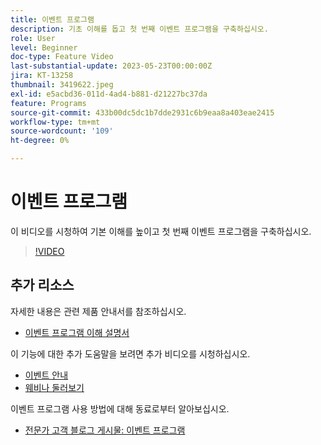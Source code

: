 ```yaml
---
title: 이벤트 프로그램
description: 기초 이해를 돕고 첫 번째 이벤트 프로그램을 구축하십시오.
role: User
level: Beginner
doc-type: Feature Video
last-substantial-update: 2023-05-23T00:00:00Z
jira: KT-13258
thumbnail: 3419622.jpeg
exl-id: e5acbd36-011d-4ad4-b881-d21227bc37da
feature: Programs
source-git-commit: 433b00dc5dc1b7dde2931c6b9eaa8a403eae2415
workflow-type: tm+mt
source-wordcount: '109'
ht-degree: 0%

---
```


# 이벤트 프로그램

이 비디오를 시청하여 기본 이해를 높이고 첫 번째 이벤트 프로그램을 구축하십시오.

>[!VIDEO](https://video.tv.adobe.com/v/3419622/?learn=on)

## 추가 리소스

자세한 내용은 관련 제품 안내서를 참조하십시오.

* [이벤트 프로그램 이해 설명서](https://experienceleague.adobe.com/docs/marketo/using/product-docs/demand-generation/events/understanding-events/understanding-event-programs.html?lang=en)

이 기능에 대한 추가 도움말을 보려면 추가 비디오를 시청하십시오.
* [이벤트 안내](https://experienceleague.adobe.com/docs/marketo-learn/tutorials/events/events-watch.html?lang=en)
* [웨비나 둘러보기](https://experienceleague.adobe.com/docs/marketo-learn/tutorials/events/webinar-watch.html?lang=en)

이벤트 프로그램 사용 방법에 대해 동료로부터 알아보십시오.
* [전문가 고객 블로그 게시물: 이벤트 프로그램](https://nation.marketo.com/t5/product-blogs/marketo-success-series-event-programs/ba-p/299191)
